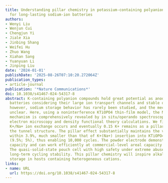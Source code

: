 ```yaml
---
title: Understanding pillar chemistry in potassium-containing polyanion materials
  for long-lasting sodium-ion batteries
authors:
- Wenyi Liu
- Wenjun Cui
- Chengjun Yi
- Jiale Xia
- Jinbing Shang
- Weifei Hu
- Zhuo Wang
- Xiahan Sang
- Yuanyuan Li
- Jinping Liu
date: '2024-01-01'
publishDate: '2025-08-26T07:10:20.272064Z'
publication_types:
- article-journal
publication: '*Nature Communications*'
doi: 10.1038/s41467-024-54317-8
abstract: K-containing polyanion compounds hold great potential as anodes for sodium-ion
  batteries considering their large ion transport channels and stable open frameworks;
  however, sodium storage behavior has rarely been studied, and the mechanism remains
  unclear. Here, using a noninterference KTiOPO4 thin-film model, the Na+ storage
  mechanism is comprehensively revealed by in situ/operando spectroscopy, aberration-corrected
  electron microscopy and density functional theory calculations. We find that incomplete
  K+/Na+ ion exchange occurs and eventually 0.15 K+ remains as a pillar to stabilize
  the tunnel structure. The pillar effect substantially maintains the volume change
  within 3.9%, much smaller than that of K+(Na+) insertion into KTiOPO4(NaTiOPO4)
  (9.5%; 5%), thus enabling 10,000 cycles. The powder electrode demonstrates comparable
  capacity and can work efficiently at commercial-level areal capacity of 2.47 mAh cm−2.
  The quasi-solid-state pouch cell with high safety under extreme abuse also manifests
  long-term cycling stability. This pillar chemistry will inspire alkali metal ion
  storage in hosts containing heterogeneous cations.
links:
- name: URL
  url: https://doi.org/10.1038/s41467-024-54317-8
---
```

